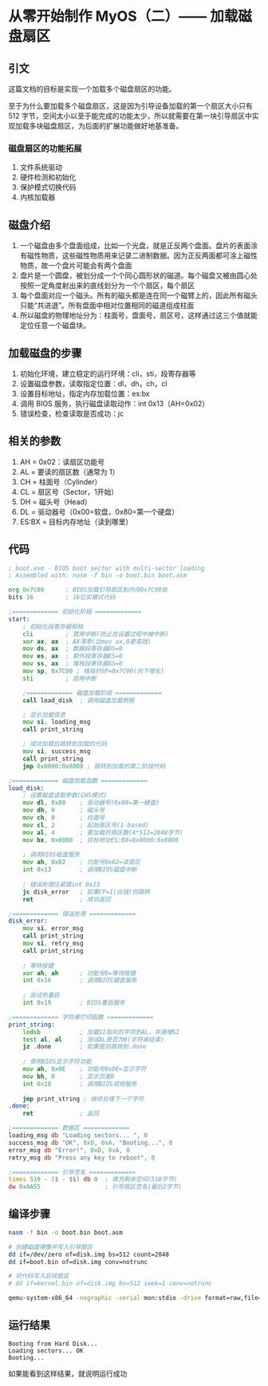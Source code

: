 # 从零开始制作 MyOS（二）—— 加载磁盘扇区

## 引文

这篇文档的目标是实现一个加载多个磁盘扇区的功能。

至于为什么要加载多个磁盘扇区，这是因为引导设备加载的第一个扇区大小只有 512 字节，空间太小以至于能完成的功能太少，所以就需要在第一块引导扇区中实现加载多块磁盘扇区，为后面的扩展功能做好地基准备。

### 磁盘扇区的功能拓展

1. 文件系统驱动
2. 硬件检测和初始化
3. 保护模式切换代码
4. 内核加载器

## 磁盘介绍

1. 一个磁盘由多个盘面组成，比如一个光盘，就是正反两个盘面。盘片的表面涂有磁性物质，这些磁性物质用来记录二进制数据。因为正反两面都可涂上磁性物质，故一个盘片可能会有两个盘面
2. 盘片是一个圆盘，被划分成一个个同心圆形状的磁道。每个磁盘又被由圆心处按照一定角度射出来的直线划分为一个个扇区，每个扇区
3. 每个盘面对应一个磁头。所有的磁头都是连在同一个磁臂上的，因此所有磁头只能“共进退”。所有盘面中相对位置相同的磁道组成柱面
4. 所以磁盘的物理地址分为：柱面号，盘面号，扇区号，这样通过这三个值就能定位任意一个磁盘块。

## 加载磁盘的步骤

1. 初始化环境，建立稳定的运行环境：cli，sti，段寄存器等
2. 设置磁盘参数，读取指定位置：dl，dh，ch，cl
3. 设置目标地址，指定内存加载位置：es:bx
4. 调用 BIOS 服务，执行磁盘读取动作：int 0x13（AH=0x02）
5. 错误检查，检查读取是否成功：jc

## 相关的参数

1. AH = 0x02：读扇区功能号
2. AL = 要读的扇区数（通常为 1）
3. CH = 柱面号（Cylinder）
4. CL = 扇区号（Sector，1开始）
5. DH = 磁头号（Head）
6. DL = 驱动器号（0x00=软盘，0x80=第一个硬盘）
7. ES:BX = 目标内存地址（读到哪里）

## 代码

```boot.asm
; boot.asm - BIOS boot sector with multi-sector loading
; Assembled with: nasm -f bin -o boot.bin boot.asm

org 0x7C00      ; BIOS加载引导扇区到内存0x7C00处
bits 16         ; 16位实模式代码

;============= 初始化阶段 =============
start:
    ; 初始化段寄存器和栈
    cli         ; 禁用中断(防止在设置过程中被中断)
    xor ax, ax  ; AX清零(比mov ax,0更高效)
    mov ds, ax  ; 数据段寄存器DS=0
    mov es, ax  ; 额外段寄存器ES=0
    mov ss, ax  ; 堆栈段寄存器SS=0
    mov sp, 0x7C00 ; 栈指针SP=0x7C00(向下增长)
    sti         ; 启用中断

    ;============= 磁盘加载阶段 =============
    call load_disk  ; 调用磁盘加载例程

    ; 显示加载信息
    mov si, loading_msg
    call print_string

    ; 成功加载后跳转到加载的代码
    mov si, success_msg
    call print_string
    jmp 0x0000:0x8000 ; 跳转到加载的第二阶段代码

;============= 磁盘加载函数 =============
load_disk:
    ; 设置磁盘读取参数(CHS模式)
    mov dl, 0x80    ; 驱动器号(0x80=第一硬盘)
    mov dh, 0       ; 磁头号
    mov ch, 0       ; 柱面号
    mov cl, 2       ; 起始扇区号(1-based)
    mov al, 4       ; 要加载的扇区数(4*512=2048字节)
    mov bx, 0x8000  ; 目标地址ES:BX=0x0000:0x8000
    
    ; 调用BIOS磁盘服务
    mov ah, 0x02    ; 功能号0x02=读扇区
    int 0x13        ; 调用BIOS磁盘中断
    
    ; 错误处理应紧跟int 0x13
    jc disk_error   ; 如果CF=1(出错)则跳转
    ret             ; 成功返回

;============= 错误处理 =============
disk_error:
    mov si, error_msg
    call print_string
    mov si, retry_msg
    call print_string
    
    ; 等待按键
    xor ah, ah      ; 功能号0=等待按键
    int 0x16        ; 调用BIOS键盘服务
    
    ; 尝试热重启
    int 0x19        ; BIOS重启服务

;============= 字符串打印函数 =============
print_string:
    lodsb           ; 加载SI指向的字符到AL，并递增SI
    test al, al     ; 测试AL是否为0(字符串结束)
    jz .done        ; 如果是则跳转到.done
    
    ; 使用BIOS显示字符功能
    mov ah, 0x0E    ; 功能号0x0E=显示字符
    mov bh, 0       ; 显示页面0
    int 0x10        ; 调用BIOS视频服务
    
    jmp print_string ; 继续处理下一个字符
.done:
    ret             ; 返回

;============= 数据区 =============
loading_msg db "Loading sectors... ", 0
success_msg db "OK", 0xD, 0xA, "Booting...", 0
error_msg db "Error!", 0xD, 0xA, 0
retry_msg db "Press any key to reboot", 0

;============= 引导签名 =============
times 510 - ($ - $$) db 0  ; 填充剩余空间(510字节)
dw 0xAA55                  ; 引导扇区签名(最后2字节)

```

## 编译步骤

```bash
nasm -f bin -o boot.bin boot.asm

# 创建磁盘镜像并写入引导扇区
dd if=/dev/zero of=disk.img bs=512 count=2048
dd if=boot.bin of=disk.img conv=notrunc

# 将代码写入后续扇区
# dd if=kernel.bin of=disk.img bs=512 seek=1 conv=notrunc

qemu-system-x86_64 -nographic -serial mon:stdio -drive format=raw,file=disk.img
```

## 运行结果

```
Booting from Hard Disk...
Loading sectors... OK
Booting...
```

如果能看到这样结果，就说明运行成功